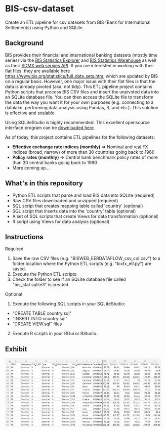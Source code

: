 # BIS-csv-dataset
Create an ETL pipeline for csv datasets from BIS (Bank for International Settlements) using Python and SQLite.

## Background
BIS provides their financial and international banking datasets (mostly time series) via the [BIS Statistics Explorer](https://stats.bis.org/statx/toc/LBS.html) and [BIS Statistics Warehouse](https://stats.bis.org/#ppq=CBS_C_AND_OTH_EXP_UR;pv=11~10,5,6~0,0,0~name) as well as their
[SDMX web servies API](https://www.bis.org/statistics/sdmx_techspec.htm). If you are interested in working with their flat files, they are available here 
https://www.bis.org/statistics/full_data_sets.htm, which are updated by BIS on a regular basis. However, one major issue with their flat files is that the data is already pivoted (aka. not tidy). This ETL pipeline project contains Python scripts that process BIS CSV files and insert the unpivoted data into an SQLite database file. You can then access the SQLite file to transform the data the way you want it for your own purposes (e.g. connecting to a datalake, performing data analysis using Pandas, R, and etc.). This solution is effective and scalable. 

Using SQLiteStudio is highly recommended. This excellent opensource interface program can be [downloaded here](https://sqlitestudio.pl/). 


As of today, this project contains ETL pipelines for the following datasets:
* **Effective exchange rate indices (monthly)** => Nominal and real FX indices (broad, narrow) of more than 30 countries going back to 1960
* **Policy rates (monthly)** => Central bank benchmark policy rates of more than 30 central banks going back to 1960
*  More coming up...


## What's in this repository
* Python ETL scripts that parse and load BIS data into SQLite (required)
* Raw CSV files downloaded and unzipped (required)
* SQL script that creates mapping table called 'country' (optional)
* SQL script that inserts data into the 'country' table (optional)
* A set of SQL scripts that create Views for data transformation (optional)
* R script using Views for data analysis (optional)


## Instructions
Required
1. Save the raw CSV files (e.g. "BISWEB_EERDATAFLOW_csv_col.csv") to a folder location where the Python ETL scripts (e.g. "bixfx_etl.py") are saved.
2. Execute the Python ETL scripts.
3. Check the folder to see if an SQLite database file called "bis_stat.sqlite3" is created.

Optional
1. Execute the following SQL scripts in your SQLiteStudio:
- "CREATE TABLE country.sql"
- "INSERT INTO country.sql"
- "CREATE VIEW.sql" files
2. Execute R scripts in your RGui or RStudio.


## Exhibit
![Exhibit 1](https://github.com/skim137/BIS-csv-dataset/blob/38d5fd4ccf2b7749646c93857714d318c2e0b6a9/Exhibit1.JPG)
